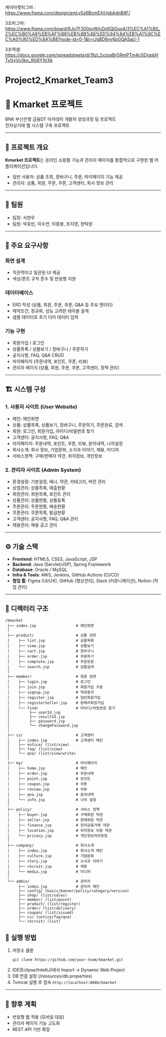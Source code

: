 케이마켓피그마 : https://www.figma.com/design/amLy5z6BomEXjUgbAdnB8F/

3조피그마: https://www.figma.com/board/6Jo7F300ovWIcDz6QiGuo4/3%EC%A1%B0_2%EC%B0%A8%EB%AF%B8%EB%8B%88%ED%94%84%EB%A1%9C%EC%A0%9D%ED%8A%B8?node-id=0-1&t=rJgBD6yy6pGQASaU-1

3조엑셀: https://docs.google.com/spreadsheets/d/19zL2yzpaBrGRmPTm4cGDgpbHTyGyVo3kn_RG8Y1trXk


# Project2_Kmarket_Team3
# 🛒 Kmarket 프로젝트  
BNK 부산은행 금융DT 아카데미 개발자 양성과정 팀 프로젝트  
전자상거래 웹 시스템 구축 프로젝트  

---

## 📖 프로젝트 개요
**Kmarket 프로젝트**는 온라인 쇼핑몰 기능과 관리자 페이지를 통합적으로 구현한 웹 어플리케이션입니다.  

- 일반 사용자: 상품 조회, 장바구니, 주문, 마이페이지 기능 제공  
- 관리자: 상품, 회원, 주문, 쿠폰, 고객센터, 회사 정보 관리  

---

## 👥 팀원
- 팀장: 서현우
- 팀원: 박효빈, 이수연, 이종봉, 조지영, 한탁원

---

## 🎯 주요 요구사항
### 화면 설계
- 직관적이고 일관된 UI 제공  
- 색상/폰트 규칙 준수 및 반응형 지원  

### 데이터베이스
- ERD 작성 (상품, 회원, 주문, 쿠폰, Q&A 등 주요 엔티티)  
- 제약조건, 정규화, 성능 고려한 테이블 설계  
- 샘플 데이터로 초기 더미 데이터 입력  

### 기능 구현
- 회원가입 / 로그인  
- 상품목록 / 상품보기 / 장바구니 / 주문하기  
- 공지사항, FAQ, Q&A CRUD  
- 마이페이지 (주문내역, 포인트, 쿠폰, 리뷰)  
- 관리자 페이지 (상품, 회원, 주문, 쿠폰, 고객센터, 정책 관리)  

---

## 🏗️ 시스템 구성
### 1. 사용자 사이트 (User Website)
- 메인: 메인화면  
- 상품: 상품목록, 상품보기, 장바구니, 주문하기, 주문완료, 검색  
- 회원: 로그인, 회원가입, 아이디/비밀번호 찾기  
- 고객센터: 공지사항, FAQ, Q&A  
- 마이페이지: 주문내역, 포인트, 쿠폰, 리뷰, 문의내역, 나의설정  
- 회사소개: 회사 정보, 기업문화, 소식과 이야기, 채용, 미디어  
- 서비스정책: 구매/판매자 약관, 위치정보, 개인정보  

### 2. 관리자 사이트 (Admin System)
- 환경설정: 기본설정, 배너, 약관, 카테고리, 버전 관리  
- 상점관리: 상품목록, 매출현황  
- 회원관리: 회원목록, 포인트 관리  
- 상품관리: 상품현황, 상품등록  
- 주문관리: 주문현황, 배송현황  
- 쿠폰관리: 쿠폰목록, 발급현황  
- 고객센터: 공지사항, FAQ, Q&A 관리  
- 채용관리: 채용 공고 관리  

---

## ⚙️ 기술 스택
- **Frontend**: HTML5, CSS3, JavaScript, JSP  
- **Backend**: Java (Servlet/JSP), Spring Framework  
- **Database**: Oracle / MySQL  
- **Infra & Tools**: AWS, Jenkins, GitHub Actions (CI/CD)  
- **협업 툴**: Figma (UI/UX), GitHub (형상관리), Slack (커뮤니케이션), Notion (작업 관리)  

---

## 📂 디렉터리 구조
```plaintext
/kmarket
 ├── index.jsp                  # 메인화면
 │
 ├── product/                   # 상품 관련
 │    ├── list.jsp              # 상품목록
 │    ├── view.jsp              # 상품보기
 │    ├── cart.jsp              # 장바구니
 │    ├── order.jsp             # 주문하기
 │    ├── complete.jsp          # 주문완료
 │    └── search.jsp            # 상품검색
 │
 ├── member/                    # 회원 관련
 │    ├── login.jsp             # 로그인
 │    ├── join.jsp              # 회원가입 구분
 │    ├── signup.jsp            # 약관동의
 │    ├── register.jsp          # 일반회원가입
 │    ├── registerSeller.jsp    # 판매자회원가입
 │    └── find/                 # 아이디/비밀번호 찾기
 │         ├── userId.jsp
 │         ├── resultId.jsp
 │         ├── password.jsp
 │         └── changePassword.jsp
 │
 ├── cs/                        # 고객센터
 │    ├── index.jsp             # 고객센터 메인
 │    ├── notice/ (list/view)
 │    ├── faq/ (list/view)
 │    └── qna/ (list/view/write)
 │
 ├── my/                        # 마이페이지
 │    ├── home.jsp              # 메인
 │    ├── order.jsp             # 주문내역
 │    ├── point.jsp             # 포인트
 │    ├── coupon.jsp            # 쿠폰
 │    ├── review.jsp            # 리뷰
 │    ├── qna.jsp               # 문의내역
 │    └── info.jsp              # 나의 설정
 │
 ├── policy/                    # 서비스 정책
 │    ├── buyer.jsp             # 구매회원 약관
 │    ├── seller.jsp            # 판매회원 약관
 │    ├── finance.jsp           # 전자금융거래 약관
 │    ├── location.jsp          # 위치정보 이용 약관
 │    └── privacy.jsp           # 개인정보처리방침
 │
 ├── company/                   # 회사소개
 │    ├── index.jsp             # 회사소개 메인
 │    ├── culture.jsp           # 기업문화
 │    ├── story.jsp             # 소식과 이야기
 │    ├── recruit.jsp           # 채용
 │    └── media.jsp             # 미디어
 │
 └── admin/                     # 관리자
      ├── index.jsp             # 관리자 메인
      ├── config/ (basic/banner/policy/category/version)
      ├── shop/ (list/sales)
      ├── member/ (list/point)
      ├── product/ (list/register)
      ├── order/ (list/delivery)
      ├── coupon/ (list/issued)
      ├── cs/ (notice/faq/qna)
      └── recruit/ (list)
```

## 🚀 실행 방법
1. 저장소 클론  
   ```bash
   git clone https://github.com/your-team/kmarket.git
   ```
2. IDE(Eclipse/IntelliJ)에서 Import → Dynamic Web Project
3. DB 연결 설정 (/resources/db.properties)
4. Tomcat 실행 후 접속
```http://localhost:8080/kmarket```

---
## 📌 향후 계획
- 반응형 웹 적용 (모바일 대응)
- 관리자 페이지 기능 고도화
- REST API 기반 확장
